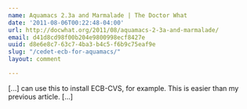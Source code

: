 ```yaml
---
name: Aquamacs 2.3a and Marmalade | The Doctor What
date: '2011-08-06T00:22:48-04:00'
url: http://docwhat.org/2011/08/aquamacs-2-3a-and-marmalade/
email: d41d8cd98f00b204e9800998ecf8427e
uuid: d8e6e8c7-63c7-4ba3-b4c5-f6b9c75eaf9e
slug: "/cedet-ecb-for-aquamacs/"
layout: comment

---
```


[...] can use this to install ECB-CVS, for example. This is easier than my previous article. [...]
